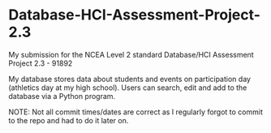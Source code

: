 # Database-HCI-Assessment-Project-2.3
My submission for the NCEA Level 2 standard Database/HCI Assessment Project 2.3 - 91892

My database stores data about students and events on participation day (athletics day at my high school). Users can search, edit and add to the database via a Python program.

NOTE: Not all commit times/dates are correct as I regularly forgot to commit to the repo and had to do it later on.

